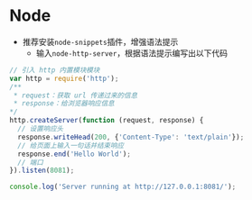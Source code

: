 # Node

- 推荐安装`node-snippets`插件，增强语法提示
  - 输入`node-http-server`，根据语法提示编写出以下代码

```javascript
// 引入 http 内置模块模块
var http = require('http');
/**
 * request：获取 url 传递过来的信息
 * response：给浏览器响应信息
*/
http.createServer(function (request, response) {
  // 设置响应头
  response.writeHead(200, {'Content-Type': 'text/plain'});
  // 给页面上输入一句话并结束响应
  response.end('Hello World');
  // 端口
}).listen(8081);

console.log('Server running at http://127.0.0.1:8081/');
```
